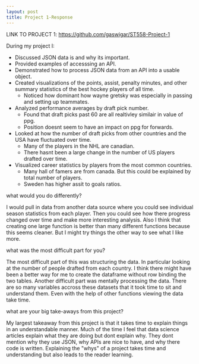 ```yaml
---
layout: post
title: Project 1-Response
---
```


LINK TO PROJECT 1: https://github.com/gaswigar/ST558-Project-1

During my project I:
* Discussed JSON data is and why its important.
* Provided examples of accesssing an API.
* Demonstrated how to process JSON data from an API into a usable object.
* Created visualizations of the points, assist, penalty minutes, and other summary statistics of the best hockey players of all time.
  * Noticed how dominant how wayne gretsky was especially in passing and setting up teammates. 
* Analyzed performance averages by draft pick number.
  * Found that draft picks past 60 are all realtivley similair in value of ppg. 
  * Position doesnt seem to have an impact on ppg for forwards. 
* Looked at how the number of draft picks from other countries and the USA have fluctuated over time. 
  * Many of the players in the NHL are canadian. 
  * There hasnt been a large change in the number of US players drafted over time.
* Visualized career statistics by players from the most common countries. 
  * Many hall of famers are from canada. But this could be explained by total number of players. 
  * Sweden has higher assit to goals ratios.
  
what would you do differently?

I would pull in data from another data source where you could see individual season statistics from each player. Then you could see how there progress changed over time and make more interesting analysis. Also I think that creating one large function is better than many different functions because this seems cleaner. But I might try things the other way to see what I like more. 

what was the most difficult part for you?

The most difficult part of this was structuring the data. In particular looking at the number of people drafted from each country. I think there might have been a better way for me to create the dataframe without row binding the two tables. Another difficult part was mentally processing the data. There are so many variables accross these datasets that it took time to sit and understand them. Even with the help of other functions viewing the data take time.

what are your big take-aways from this project?

My largest takeaway from this project is that it takes time to explain things in an understandable manner. Much of the time I feel that data science articles explain what they are doing but dont explain why. They dont mention why they use JSON, why APIs are nice to have, and why there code is written. Explaining the "whys" of a project takes time and understanding but also leads to the reader learning. 

